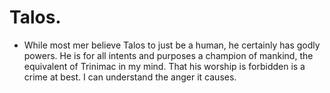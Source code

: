 # Talos.
- While most mer believe Talos to just be a human, he certainly has godly powers. He is for all intents and purposes a champion of mankind, the equivalent of Trinimac in my mind. That his worship is forbidden is a crime at best. I can understand the anger it causes.
